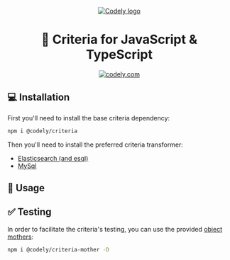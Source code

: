 <p align="center">
  <a href="https://codely.com">
    <picture>
      <source media="(prefers-color-scheme: dark)" srcset="https://codely.com/logo/codely_logo-dark.svg">
      <source media="(prefers-color-scheme: light)" srcset="https://codely.com/logo/codely_logo-light.svg">
      <img alt="Codely logo" src="https://codely.com/logo/codely_logo.svg">
    </picture>
  </a>
</p>

<h1 align="center">
  🎼 Criteria for JavaScript & TypeScript
</h1>

<p align="center">
    <a href="https://github.com/CodelyTV"><img src="https://img.shields.io/badge/Codely-OS-green.svg?style=flat-square" alt="codely.com"/></a>
</p>

## 💻 Installation

First you'll need to install the base criteria dependency:
```sh
npm i @codely/criteria
```

Then you'll need to install the preferred criteria transformer:
- [Elasticsearch (and esql)](./packages/criteria-elasticsearch)
- [MySql](./packages/criteria-mysql)

## 🚀 Usage



## ✅ Testing
In order to facilitate the criteria's testing, you can use the provided [object mothers](https://www.martinfowler.com/bliki/ObjectMother.html):

```sh
npm i @codely/criteria-mother -D
```
